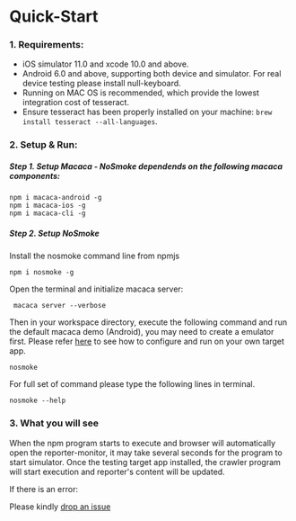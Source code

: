 # Quick-Start

### 1. Requirements:

* iOS simulator 11.0 and xcode 10.0 and above.
* Android 6.0 and above, supporting both device and simulator. For real device testing please install null-keyboard.
* Running on MAC OS is recommended, which provide the lowest integration cost of tesseract.
* Ensure tesseract has been properly installed on your machine: `brew install tesseract --all-languages`.

### 2. Setup & Run:

##### **Step 1.** Setup Macaca - NoSmoke dependends on the following macaca components:

```
npm i macaca-android -g
npm i macaca-ios -g
npm i macaca-cli -g
```

##### **Step 2.** Setup NoSmoke

Install the nosmoke command line from npmjs

```
npm i nosmoke -g
```

Open the terminal and initialize macaca server:

```
 macaca server --verbose
```

Then in your workspace directory, execute the following command and run the default macaca demo (Android), you may need to create a emulator first. Please refer [here](/zh/guide/cross-platform.md) to see how to configure and run on your own target app.

```
nosmoke
```

For full set of command please type the following lines in terminal.

```
nosmoke --help
```

### 3. What you will see

When the npm program starts to execute and browser will automatically open the reporter-monitor, it may take several seconds for the program to start simulator. Once the testing target app installed, the crawler program will start execution and reporter's content will be updated.

If there is an error:

Please kindly [drop an issue](https://github.com/macacajs/NoSmoke/issues)
